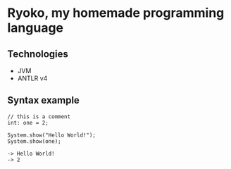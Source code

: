 # Ryoko, my homemade programming language

## Technologies

- JVM
- ANTLR v4

## Syntax example

```
// this is a comment
int: one = 2;

System.show("Hello World!");
System.show(one);

-> Hello World!
-> 2
```
